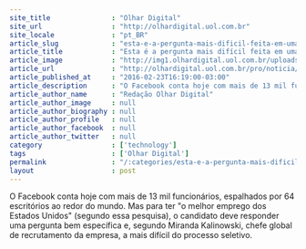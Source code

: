 ```yaml
---
site_title               : "Olhar Digital"
site_url                 : "http://olhardigital.uol.com.br"
site_locale              : "pt_BR"
article_slug             : "esta-e-a-pergunta-mais-dificil-feita-em-uma-entrevista-de-emprego-no-facebook"
article_title            : "Esta é a pergunta mais difícil feita em uma entrevista de emprego no Facebook"
article_image            : "http://img1.olhardigital.uol.com.br/uploads/acervo_imagens/2016/02/20160223161059_660_420.jpg"
article_url              : "http://olhardigital.uol.com.br/pro/noticia/esta-e-a-pergunta-mais-dificil-feita-em-uma-entrevista-de-emprego-no-facebook/55405"
article_published_at     : "2016-02-23T16:19:00-03:00"
article_description      : "O Facebook conta hoje com mais de 13 mil funcionários, espalhados por 64 escritórios ao redor do mundo. Mas para ter 'o melhor emprego dos Estados Unidos' (segundo essa pesquisa), o candidato deve responder uma pergunta bem específica e, segundo Miranda Kalinowski, chefe global de recrutamento da empresa, a mais difícil do processo seletivo."
article_author_name      : "Redação Olhar Digital"
article_author_image     : null
article_author_biography : null
article_author_profile   : null
article_author_facebook  : null
article_author_twitter   : null
category                 : ['technology']
tags                     : ['Olhar Digital']
permalink                : "/:categories/esta-e-a-pergunta-mais-dificil-feita-em-uma-entrevista-de-emprego-no-facebook/"
layout                   : post
---
```


O Facebook conta hoje com mais de 13 mil funcionários, espalhados por 64 escritórios ao redor do mundo. Mas para ter "o melhor emprego dos Estados Unidos" (segundo essa pesquisa), o candidato deve responder uma pergunta bem específica e, segundo Miranda Kalinowski, chefe global de recrutamento da empresa, a mais difícil do processo seletivo.
